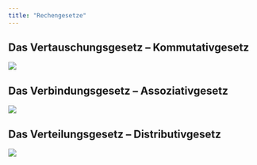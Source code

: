 ```yaml
---
title: "Rechengesetze"
---
```


## Das Vertauschungsgesetz – Kommutativgesetz

![](../../assets/images/2022-06-21-20-05-00.png)

## Das Verbindungsgesetz – Assoziativgesetz

![](../../assets/images/2022-06-21-20-05-16.png)

## Das Verteilungsgesetz – Distributivgesetz

![](../../assets/images/2022-06-21-20-05-29.png)
